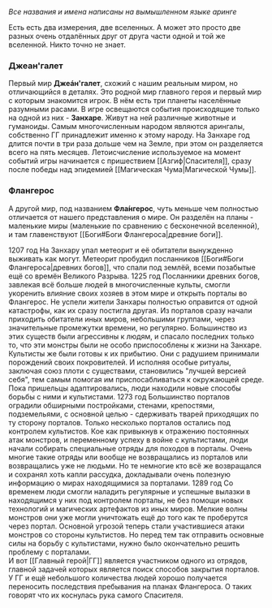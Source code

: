 *Все названия и имена написаны на вымышленном языке аринге*

Есть есть два измерения, две вселенных. А может это просто две разных очень отдалённых друг от друга части одной и той же вселенной. Никто точно не знает. 

### Джеан'галет
Первый мир **Джеáн'галет**, схожий с нашим реальным миром, но отличающийся в деталях. Это родной мир главного героя и первый мир с которым знакомится игрок.
В нём есть три планеты населённые разумными расами.
В игре освещаются события происходящие только на одной из них - **Занхаре**.
Живут на ней различные животные и гуманоиды.
Самым многочисленным народом являются арингалы, собственно ГГ принадлежит именно к этому народу.
На Занхаре год длится почти в три раза дольше чем на Земле, при этом он разделяется всего на пять месяцев. Летоисчисление используемое на момент событий игры начинается с пришествием [[Азгиф|Спасителя]], сразу после победы над эпидемией [[Магическая Чума|Магической Чумы]].
### Флангерос
А другой мир, под названием **Фла́нгерос**, чуть меньше чем полностью отличается от нашего представления о мире. Он разделён на планы - маленькие миры (маленькие по сравнению с бесконечной вселенной), и там главенствуют [[Боги#Боги Флангероса|древние боги]]. 

1207 год 
На Занхару упал метеорит и её обитатели вынужденно выживать как могут.
Метеорит пробудил посланников [[Боги#Боги Флангероса|древних богов]], что спали под землёй, всеми позабытые ещё со времён Великого Разрыва.
1225 год
Посланники древних богов, завлекая всё больше людей в многочисленные культы, смогли укоренить влияние своих хозяев в этом мире и открыть порталы во Флангерос.
Не успели жители Занхары полностью оправится от одной катастрофы, как их сразу постигла другая. Из порталов сразу начали приходить обитатели иных миров, небольшими группами, через значительные промежутки времени, но регулярно.
Большинство из этих существ были агрессивны к людям, и спасало последних только то, что эти монстры были не особо приспособлены к жизни на Занхаре.
Культисты же были готовы к их прибытию. Они с радушием принимали порождений своих покровителей. И исполняя особые ритуалы, заключая союз плоти с существами, становились "лучшей версией себя", тем самым помогая им приспосабливаться к окружающей среде.
Пока пришельцы адаптировались, люди находили новые способы борьбы с ними и культистами. 
1273 год
Большинство порталов оградили обширными постройками, стенами, крепостями, подземельями, с основной целью - сдерживать тварей приходящих по ту сторону порталов.
Только несколько порталов остались под контролем культистов.
Кое как привыкнув к отражению постоянных атак монстров, и переменному успеху в войне с культистами, люди начали собирать специальные отряды для походов в порталы. 
Очень многие такие отряды или вообще не возвращались из порталов или возвращались уже не людьми. Но те немногие кто всё же возвращался и сохранял хоть капли рассудка, докладывали очень полезную информацию о мирах находящимися за порталами.
1289 год
Со временем люди смогли наладить регулярные и успешные вылазки в находящимся у них под контролем порталы, не без помощи новых технологий и магических артефактов из иных миров. Мелкие волны монстров они уже могли уничтожать ещё до того как те проберутся через портал. Основной угрозой теперь стали участившиеся атаки монстров со стороны культистов. Но перед тем так отправить основные силы на борьбу с культистами, нужно было окончательно решить проблему с порталами.  
И вот [[Главный герой|ГГ]] является участником одного из отрядов, главной задачей которых является поиск способов закрытия порталов. У ГГ и ещё небольшого количества людей хорошо получается переносить последствия пребывания на планах Флангероса. О таких говорят что их коснулась рука самого Спасителя. 